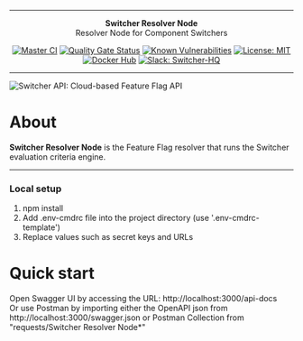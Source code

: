 ***

<div align="center">
<b>Switcher Resolver Node</b><br>
Resolver Node for Component Switchers<br>
</div>

<div align="center">

[![Master CI](https://github.com/switcherapi/switcher-resolver-node/actions/workflows/master.yml/badge.svg?branch=master)](https://github.com/switcherapi/switcher-resolver-node/actions/workflows/master.yml)
[![Quality Gate Status](https://sonarcloud.io/api/project_badges/measure?project=switcherapi_switcher-resolver-node&metric=alert_status)](https://sonarcloud.io/dashboard?id=switcherapi_switcher-resolver-node)
[![Known Vulnerabilities](https://snyk.io/test/github/switcherapi/switcher-resolver-node/badge.svg)](https://snyk.io/test/github/switcherapi/switcher-resolver-node)
[![License: MIT](https://img.shields.io/badge/License-MIT-yellow.svg)](https://opensource.org/licenses/MIT)
[![Docker Hub](https://img.shields.io/docker/pulls/trackerforce/switcher-resolver-node.svg)](https://hub.docker.com/r/trackerforce/switcher-resolver-node)
[![Slack: Switcher-HQ](https://img.shields.io/badge/slack-@switcher/hq-blue.svg?logo=slack)](https://switcher-hq.slack.com/)

</div>

***

![Switcher API: Cloud-based Feature Flag API](https://github.com/switcherapi/switcherapi-assets/blob/master/logo/switcherapi_grey.png)

# About  

**Switcher Resolver Node** is the Feature Flag resolver that runs the Switcher evaluation criteria engine.

* * *

### Local setup
1. npm install
2. Add .env-cmdrc file into the project directory (use '.env-cmdrc-template')
3. Replace values such as secret keys and URLs

# Quick start

Open Swagger UI by accessing the URL: http://localhost:3000/api-docs<br>
Or use Postman by importing either the OpenAPI json from http://localhost:3000/swagger.json or Postman Collection from "requests/Switcher Resolver Node*"